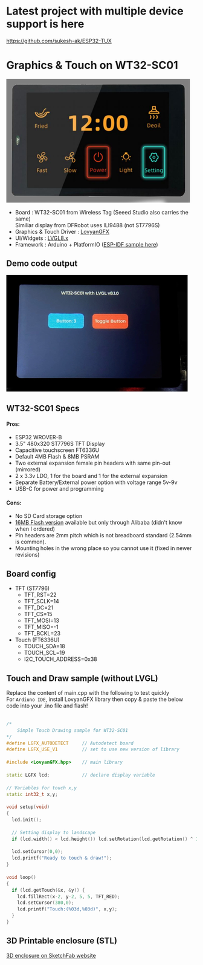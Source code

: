 # Latest project with multiple device support is here
https://github.com/sukesh-ak/ESP32-TUX

# Graphics & Touch on WT32-SC01

![device](device.png)

 
- Board : WT32-SC01 from Wireless Tag (Seeed Studio also carries the same)  
  Similiar display from DFRobot uses ILI9488 (not ST7796S)
- Graphics & Touch Driver : [LovyanGFX](https://github.com/lovyan03/LovyanGFX)
- UI/Widgets : [LVGL8.x](https://github.com/lvgl/lvgl)
- Framework : Arduino + PlatformIO ([ESP-IDF sample here](https://github.com/sukesh-ak/LVGL8-WT32-SC01-IDF)) 

## Demo code output
![device](SampleUI.jpg)

## WT32-SC01 Specs  
#### Pros:  
- ESP32 WROVER-B
- 3.5" 480x320 ST7796S TFT Display
- Capacitive touchscreen FT6336U
- Default 4MB Flash & 8MB PSRAM
- Two external expansion female pin headers with same pin-out (mirrored)
- 2 x 3.3v LDO, 1 for the board and 1 for the external expansion
- Separate Battery/External power option with voltage range 5v-9v
- USB-C for power and programming

#### Cons:
- No SD Card storage option
- [16MB Flash version](https://www.alibaba.com/product-detail/esp32-development-board-WT32-SC01-3_62534911683.html) available but only through Alibaba (didn't know when I ordered)
- Pin headers are 2mm pitch which is not breadboard standard (2.54mm is common).
- Mounting holes in the wrong place so you cannot use it (fixed in newer revisions)

## Board config
- TFT (ST7796)
    - TFT_RST=22
    - TFT_SCLK=14
    - TFT_DC=21
    - TFT_CS=15
    - TFT_MOSI=13
    - TFT_MISO=-1
    - TFT_BCKL=23
- Touch	(FT6336U)
    - TOUCH_SDA=18
    - TOUCH_SCL=19
    - I2C_TOUCH_ADDRESS=0x38

## Touch and Draw sample (without LVGL)
Replace the content of main.cpp with the following to test quickly  
For `Ardiuno IDE`, install LovyanGFX library then copy & paste the below code into your .ino file and flash!
``` C++

/*
    Simple Touch Drawing sample for WT32-SC01
*/
#define LGFX_AUTODETECT     // Autodetect board
#define LGFX_USE_V1         // set to use new version of library

#include <LovyanGFX.hpp>    // main library

static LGFX lcd;            // declare display variable

// Variables for touch x,y
static int32_t x,y;

void setup(void)
{
  lcd.init();

  // Setting display to landscape
  if (lcd.width() < lcd.height()) lcd.setRotation(lcd.getRotation() ^ 1);

  lcd.setCursor(0,0);
  lcd.printf("Ready to touch & draw!");
}

void loop()
{
  if (lcd.getTouch(&x, &y)) {
    lcd.fillRect(x-2, y-2, 5, 5, TFT_RED);
    lcd.setCursor(380,0);
    lcd.printf("Touch:(%03d,%03d)", x,y);
  }
}

```

## 3D Printable enclosure (STL)  
[3D enclosure on SketchFab website](https://sketchfab.com/3d-models/wt32-sc01-case-cfec05638de540b0acccff2091508500)
